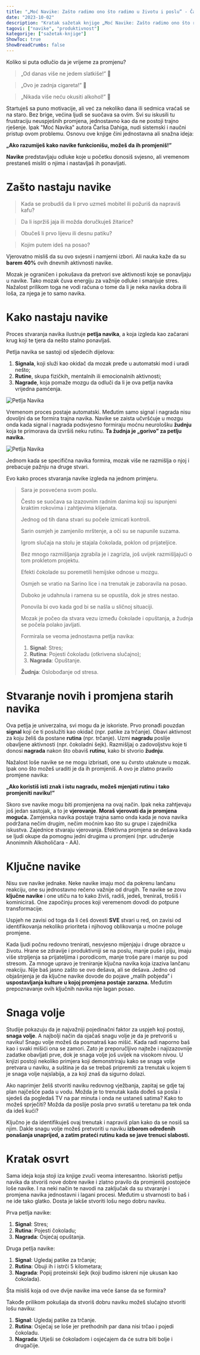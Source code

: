 ```yaml
---
title: "„Moć Navike: Zašto radimo ono što radimo u životu i poslu” - Čarls Dahig"
date: "2023-10-02"
description: "Kratak sažetak knjige „Moć Navike: Zašto radimo ono što radimo u životu i poslu” - Čarlsa Dahiga"
tagovi: ["navike", "produktivnost"]
kategorije: ["sažetak-knjige"]
ShowToc: true
ShowBreadCrumbs: false
---
```


Koliko si puta odlučio da je vrijeme za promjenu? 

> „Od danas više ne jedem slatkiše!”  🍪

> „Ovo je zadnja cigareta!”  🚬

> „Nikada više neću okusiti alkohol!”  🍺

Startuješ sa puno motivacije, ali već za nekoliko dana ili sedmica vraćaš se na staro.
Bez brige, većina ljudi se suočava sa ovim.
Svi su iskusili tu frustraciju neuspješnih promjena, jednostavno kao da ne postoji trajno rješenje.
Ipak "Moć Navika" autora Čarlsa Dahiga, nudi sistemski i naučni pristup ovom problemu.
Osnovu ove knjige čini jednostavna ali snažna ideja:

**„Ako razumiješ kako navike funkcionišu, možeš da ih promjeniš!”**

**Navike** predstavljaju odluke koje u početku donosiš svjesno, ali vremenom prestaneš misliti o njima i nastavljaš ih ponavljati.

# Zašto nastaju navike

> Kada se probudiš da li prvo uzmeš mobitel ili požuriš da napraviš kafu?

> Da li ispržiš jaja ili možda doručkuješ žitarice? 

> Obučeš li prvo lijevu ili desnu patiku? 

> Kojim putem ideš na posao?

Vjerovatno misliš da su ovo svjesni i namjerni izbori.
Ali nauka kaže da su **barem 40%** ovih dnevnih aktivnosti navike.

Mozak je ograničen i pokušava da pretvori sve aktivnosti koje se ponavljaju u navike.
Tako mozak čuva energiju za važnije odluke i smanjuje stres.
Nažalost prilikom toga ne vodi računa o tome da li je neka navika dobra ili loša, za njega je to samo navika.

# Kako nastaju navike

Proces stvaranja navika ilustruje **petlja navika**, a koja izgleda kao začarani krug koji te tjera da nešto stalno ponavljaš.

Petlja navika se sastoji od sljedećih dijelova:
1. **Signala**, koji služi kao okidač da mozak pređe u automatski mod i uradi nešto;
2. **Rutine**, skupa fizičkih, mentalnih ili emocionalnih aktivnosti; 
3. **Nagrade**, koja pomaže mozgu da odluči da li je ova petlja navika vrijedna pamćenja.

![Petlja Navika](/Petlja-Navika.png "Petlja Navika")

Vremenom proces postaje automatski.
Međutim samo signal i nagrada nisu dovoljni da se formira trajna navika.
Navike se zaista učvršćuje u mozgu onda kada signal i nagrada podsvjesno formiraju moćnu neurološku **žudnju** koja te primorava da izvršiš neku rutinu.
**Ta žudnja je „gorivo” za petlju navika.**

![Petlja Navika](/Petlja-Navika-2.png "Petlja Navika")

Jednom kada se specifična navika formira, mozak više ne razmišlja o njoj i prebacuje pažnju na druge stvari.

Evo kako proces stvaranja navike izgleda na jednom primjeru.


> Sara je posvećena svom poslu.
>  
> Često se suočava sa izazovnim radnim danima koji su ispunjeni kraktim rokovima i zahtjevima klijenata. 
> 
> Jednog od tih dana stvari su počele izmicati kontroli.
>
> Sarin osmjeh je zamjenilo mrštenje, a oči su se napunile suzama.
> 
> Igrom slučaja na stolu je stajala čokolada, poklon od prijateljice.
> 
> Bez mnogo razmišljanja zgrabila je i zagrizla, još uvijek razmišljajući o tom prokletom projektu.
> 
> Efekti čokolade su poremetili hemijske odnose u mozgu.
> 
> Osmjeh se vratio na Sarino lice i na trenutak je zaboravila na posao. 
> 
> Duboko je udahnula i ramena su se opustila, dok je stres nestao.
> 
> Ponovila bi ovo kada god bi se našla u sličnoj situaciji.
> 
> Mozak je počeo da stvara vezu između čokolade i opuštanja, a žudnja se počela polako javljati.
>
> Formirala se veoma jednostavna petlja navika:
> 1. **Signal**: Stres;
> 2. **Rutina**: Pojesti čokoladu (otkrivena slučajno);
> 3. **Nagrada**: Opuštanje.
> 
> **Žudnja**: Oslobođanje od stresa.

# Stvaranje novih i promjena starih navika

Ova petlja je univerzalna, svi mogu da je iskoriste.
Prvo pronađi pouzdan **signal** koji će ti poslužiti kao okidač (npr. patike za trčanje).
Obavi aktivnost za koju želiš da postane **rutina** (npr. trčanje).
Uzmi **nagradu** poslije obavljene aktivnosti (npr. čokoladni šejk).
Razmišljaj o zadovoljstvu koje ti donosi **nagrada** nakon što obaviš **rutinu**, kako bi stvorio **žudnju**.

Nažalost loše navike se ne mogu izbrisati, one su čvrsto utaknute u mozak.
Ipak ono što možeš uraditi je da ih promjeniš.
A ovo je zlatno pravilo promjene navika: 

**„Ako koristiš isti znak i istu nagradu, možeš mjenjati rutinu i tako promjeniti naviku!”**

Skoro sve navike mogu biti promjenjena na ovaj način.
Ipak neka zahtjevaju još jedan sastojak, a to je **vjerovanje**.
**Moraš vjerovati da je promjena moguća.**
Zamjenska navika postaje trajna samo onda kada je nova navika podržana nečim drugim, nečim moćnim kao što su grupe i zajednička iskustva. 
Zajednice stvaraju vjerovanja.
Efektivna promjena se dešava kada se ljudi okupe da pomognu jedni drugima u promjeni (npr. udruženje Anonimnih Alkoholičara - AA).

# Ključne navike

Nisu sve navike jednake.
Neke navike imaju moć da pokrenu lančanu reakciju, one su jednostavno rečeno važnije od drugih.
Te navike se zovu **ključne navike** i one utiču na to kako živiš, radiš, jedeš, treniraš, trošiš i kominiciraš.
One započinju proces koji veremenom dovodi do potpune transformacije.

Uspjeh ne zavisi od toga da li ćeš dovesti **SVE** stvari u red, on zavisi od identifikovanja nekoliko prioriteta i njihovog oblikovanja u moćne poluge promjene.

Kada ljudi počnu redovno trenirati, nesvjesno mijenjaju i druge obrazce u životu.
Hrane se zdravije i produktivniji se na poslu, manje puše i piju, imaju više strpljenja sa prijateljima i porodicom, manje troše pare i manje su pod stresom.
Za mnoge upravo je treniranje ključna navika koja izaziva lančanu reakciju.
Nije baš jasno zašto se ovo dešava, ali se dešava.
Jedno od objašnjenja je da ključne navike dovode do pojave „malih pobjeda” i **uspostavljanja kulture u kojoj promjena postaje zarazna.**
Međutim prepoznavanje ovih ključnih navika nije lagan posao.

# Snaga volje

Studije pokazuju da je najvažniji pojedinačni faktor za uspjeh koji postoji, **snaga volje**. 
A najbolji način da ojačaš snagu volje je da je pretvoriš u naviku!
Snagu volje možeš da posmatraš kao mišić.
Kada radi naporno baš kao i svaki mišići ona se zamori.
Zato je preporučljivo najteže i najizazovnije zadatke obavljati prve, dok je snaga volje još uvijek na visokom nivou.
U knjizi postoji nekoliko primjera koji demonstriraju kako se snaga volje pretvara u naviku, a suština je da se trebaš pripremiti za trenutak u kojem ti je snaga volje najslabija, a za koji znaš da sigurno dolazi.

Ako naprimjer želiš stvoriti naviku redovnog vježbanja, zapitaj se gdje taj plan najčešće pada u vodu. 
Možda je to trenutak kada dođeš sa posla i sjedeš da pogledaš TV na par minuta i onda ne ustaneš satima? 
Kako to možeš sprječiti? 
Možda da poslije posla prvo svratiš u teretanu pa tek onda da ideš kući?

Ključno je da identifikuješ ovaj trenutak i napraviš plan kako da se nosiš sa njim.
Dakle snagu volje možeš pretvoriti u naviku **izborom određenih ponašanja unaprijed, a zatim prateći rutinu kada se jave trenuci slabosti.**

# Kratak osvrt

Sama ideja koja stoji iza knjige zvuči veoma interesantno.
Iskoristi petlju navika da stvoriš nove dobre navike i zlatno pravilo da promjeniš postojeće loše  navike.
I na neki način te navodi na zaključak  da su stvaranje i promjena navika jednostavni i lagani procesi.
Međutim u stvarnosti to baš i ne ide tako glatko.
Dosta je lakše stvoriti lošu nego dobru naviku.

Prva petlja navike:
1. **Signal**: Stres;
2. **Rutina**: Pojesti čokoladu;
3. **Nagrada**: Osjećaj opuštanja.

Druga petlja navike:
1. **Signal**: Ugledaj patike za trčanje;
2. **Rutina**: Obuji ih i istrči 5 kilometara;
3. **Nagrada**: Popij proteinski šejk (koji budimo iskreni nije ukusan kao čokolada).

Šta misliš koja od ove dvije navike ima veće šanse da se formira?

Takođe prilikom pokušaja da stvoriš dobru naviku možeš slučajno stvoriti lošu naviku:

1. **Signal**: Ugledaj patike za trčanje.
2. **Rutina**: Osjećaj se loše jer prethodnih par dana nisi trčao i pojedi čokoladu.
3. **Nagrada**: Utješi se čokoladom i osjećajem da će sutra biti bolje i drugačije.
